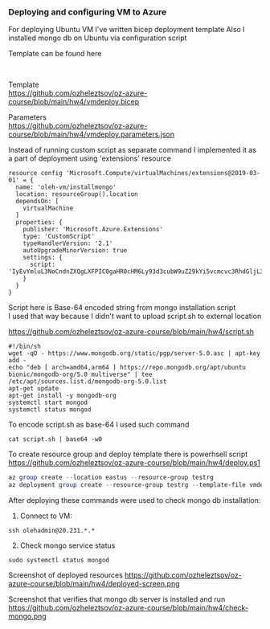 ### Deploying and configuring VM to Azure

For deploying Ubuntu VM I've written bicep deployment template
Also I installed mongo db on Ubuntu via configuration script

Template can be found here

<br />

Template <br />
https://github.com/ozheleztsov/oz-azure-course/blob/main/hw4/vmdeploy.bicep

Parameters <br />
https://github.com/ozheleztsov/oz-azure-course/blob/main/hw4/vmdeploy.parameters.json

Instead of running custom script as separate command I implemented it as a part of deployment using 'extensions' resource

```
resource config 'Microsoft.Compute/virtualMachines/extensions@2019-03-01' = {
  name: 'oleh-vm/installmongo'
  location: resourceGroup().location
  dependsOn: [
    virtualMachine
  ]
  properties: {
    publisher: 'Microsoft.Azure.Extensions'
    type: 'CustomScript'
    typeHandlerVersion: '2.1'
    autoUpgradeMinorVersion: true
    settings: {
      script: 'IyEvYmluL3NoCndnZXQgLXFPIC0gaHR0cHM6Ly93d3cubW9uZ29kYi5vcmcvc3RhdGljL3BncC9zZXJ2ZXItNS4wLmFzYyB8IGFwdC1rZXkgYWRkIC0KZWNobyAiZGViIFsgYXJjaD1hbWQ2NCxhcm02NCBdIGh0dHBzOi8vcmVwby5tb25nb2RiLm9yZy9hcHQvdWJ1bnR1IGJpb25pYy9tb25nb2RiLW9yZy81LjAgbXVsdGl2ZXJzZSIgfCB0ZWUgL2V0Yy9hcHQvc291cmNlcy5saXN0LmQvbW9uZ29kYi1vcmctNS4wLmxpc3QKYXB0LWdldCB1cGRhdGUKYXB0LWdldCBpbnN0YWxsIC15IG1vbmdvZGItb3JnCnN5c3RlbWN0bCBzdGFydCBtb25nb2QKc3lzdGVtY3RsIHN0YXR1cyBtb25nb2QK'
    }
  }
}

```

Script here is Base-64 encoded string from mongo installation script <br />
I used that way because I didn't want to upload script.sh to external location

https://github.com/ozheleztsov/oz-azure-course/blob/main/hw4/script.sh

```
#!/bin/sh
wget -qO - https://www.mongodb.org/static/pgp/server-5.0.asc | apt-key add -
echo "deb [ arch=amd64,arm64 ] https://repo.mongodb.org/apt/ubuntu bionic/mongodb-org/5.0 multiverse" | tee /etc/apt/sources.list.d/mongodb-org-5.0.list
apt-get update
apt-get install -y mongodb-org
systemctl start mongod
systemctl status mongod
```

To encode script.sh as base-64 I used such command
```
cat script.sh | base64 -w0
```

To create resource group and deploy template there is powerhsell script <br />
https://github.com/ozheleztsov/oz-azure-course/blob/main/hw4/deploy.ps1

```powershell
az group create --location eastus --resource-group testrg
az deployment group create --resource-group testrg --template-file vmdeploy.bicep --parameters vmdeploy.parameters.json
```

After deploying these commands were used to check mongo db installation:
1. Connect to VM:
```
ssh olehadmin@20.231.*.*
```
2. Check mongo service status
```
sudo systemctl status mongod
```

Screenshot of deployed resources
https://github.com/ozheleztsov/oz-azure-course/blob/main/hw4/deployed-screen.png

Screenshot that verifies that mongo db server is installed and run
https://github.com/ozheleztsov/oz-azure-course/blob/main/hw4/check-mongo.png



